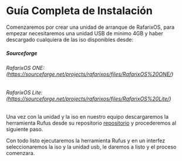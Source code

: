 # Guía Completa de Instalación

Comenzaremos por crear una unidad de arranque de RafarixOS, para empezar necesitaremos una unidad USB de minimo 4GB y haber descargado cualquiera de las iso disponibles desde:

##### Sourceforge

###### RafarixOS ONE: (https://sourceforge.net/projects/rafarixos/files/RafarixOS%20ONE/)

###### RafarixOS Lite: (https://sourceforge.net/projects/rafarixos/files/RafarixOS%20Lite/)

Una vez con la unidad y la iso en nuestro equipo descargaremos la herramienta Rufus desde su repositorio [repositorio](https://github.com/pbatard/rufus) y procederemos al siguiente paso.

Con todo listo ejecutaremos la herramienta Rufus y en un interfez seleccionaremos la iso y la unidad usb, le daremos a listo y el proceso comenzara.
